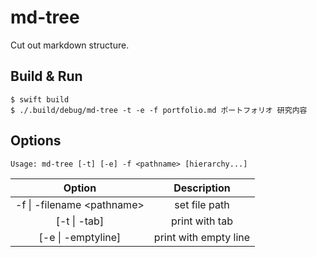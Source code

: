 # md-tree
Cut out markdown structure.

## Build & Run
```
$ swift build
$ ./.build/debug/md-tree -t -e -f portfolio.md ポートフォリオ 研究内容
```

## Options
```
Usage: md-tree [-t] [-e] -f <pathname> [hierarchy...] 
```
|Option|Description|
|:-----:|:--:|
| -f \| -filename \<pathname> | set file path |
| [-t \| -tab] | print with tab |
| [-e \| -emptyline] | print with empty line |
